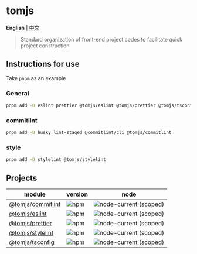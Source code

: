 # tomjs

**English** | [中文](./README.zh_CN.md)

> Standard organization of front-end project codes to facilitate quick project construction

## Instructions for use

Take `pnpm` as an example

### General

```bash
pnpm add -D eslint prettier @tomjs/eslint @tomjs/prettier @tomjs/tsconfig
```

### commitlint

```bash
pnpm add -D husky lint-staged @commitlint/cli @tomjs/commitlint
```

### style

```bash
pnpm add -D stylelint @tomjs/stylelint
```

## Projects

| module | version | node |
| --- | --- | --- |
| [@tomjs/commitlint](./packages/commitlint/README.md) | ![npm](https://img.shields.io/npm/v/@tomjs/commitlint) | ![node-current (scoped)](https://img.shields.io/node/v/@tomjs/commitlint) |
| [@tomjs/eslint](./packages/eslint/README.md) | ![npm](https://img.shields.io/npm/v/@tomjs/eslint) | ![node-current (scoped)](https://img.shields.io/node/v/@tomjs/eslint) |
| [@tomjs/prettier](./packages/prettier/README.md) | ![npm](https://img.shields.io/npm/v/@tomjs/prettier) | ![node-current (scoped)](https://img.shields.io/node/v/@tomjs/prettier) |
| [@tomjs/stylelint](./packages/stylelint/README.md) | ![npm](https://img.shields.io/npm/v/@tomjs/stylelint) | ![node-current (scoped)](https://img.shields.io/node/v/@tomjs/stylelint) |
| [@tomjs/tsconfig](./packages/tsconfig/README.md) | ![npm](https://img.shields.io/npm/v/@tomjs/tsconfig) | ![node-current (scoped)](https://img.shields.io/node/v/@tomjs/tsconfig) |
